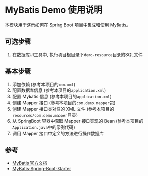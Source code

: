 # MyBatis Demo 使用说明

本模块用于演示如何在 Spring Boot 项目中集成和使用 MyBatis。


## 可选步骤

1. 在数据库UI工具中, 执行项目根目录下`demo-resource`目录的SQL文件

## 基本步骤

1. 添加依赖 (参考本项目的`pom.xml`)
2. 配置数据库信息 (参考本项目的`application.xml`)
3. 配置 Mybatis 信息 (参考本项目的`application.xml`)
4. 创建 Mapper 接口 (参考本项目的`com.demo.mapper`包)
5. 创建 Mapper 接口类对应的 XML 文件 (参考本项目的`resources/com.demo.mapper`目录)
6. 从 SpringBoot 容器中获取 Mapper 接口实现的 Bean (参考本项目的`Application.java`中的示例代码)
7. 调用 Mapper 接口中定义的方法进行操作数据库

## 参考

-   [MyBatis 官方文档](https://mybatis.org/mybatis-3/zh/index.html)
-   [MyBatis-Spring-Boot-Starter](https://github.com/mybatis/spring-boot-starter)
